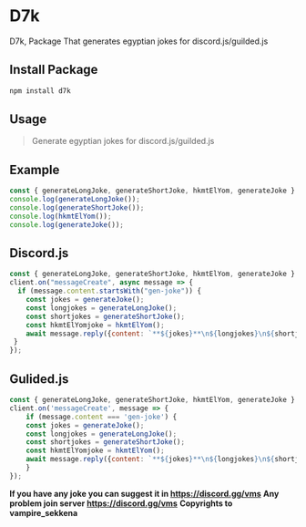# D7k
D7k, Package That generates egyptian jokes for discord.js/guilded.js

## Install Package
```bash
npm install d7k
```

## Usage
> Generate egyptian jokes for discord.js/guilded.js

## Example
```javascript
const { generateLongJoke, generateShortJoke, hkmtElYom, generateJoke } = require(`d7k`);
console.log(generateLongJoke());
console.log(generateShortJoke());
console.log(hkmtElYom());
console.log(generateJoke());
```

## Discord.js
```javascript
const { generateLongJoke, generateShortJoke, hkmtElYom, generateJoke } = require(`d7k`);
client.on("messageCreate", async message => {
  if (message.content.startsWith("gen-joke")) {
    const jokes = generateJoke();
    const longjokes = generateLongJoke();
    const shortjokes = generateShortJoke();
    const hkmtElYomjoke = hkmtElYom();
    await message.reply({content: `**${jokes}**\n${longjokes}\n${shortjokes}\n${hkmtElYomjoke}`});
 }
});
```

## Gulided.js
```javascript
const { generateLongJoke, generateShortJoke, hkmtElYom, generateJoke } = require(`d7k`);
client.on('messageCreate', message => {
    if (message.content === 'gen-joke') {
    const jokes = generateJoke();
    const longjokes = generateLongJoke();
    const shortjokes = generateShortJoke();
    const hkmtElYomjoke = hkmtElYom();
    await message.reply({content: `**${jokes}**\n${longjokes}\n${shortjokes}\n${hkmtElYomjoke}`});
    }
});
```

**If you have any joke you can suggest it in https://discord.gg/vms**
**Any problem join server https://discord.gg/vms**
**Copyrights to vampire_sekkena**
